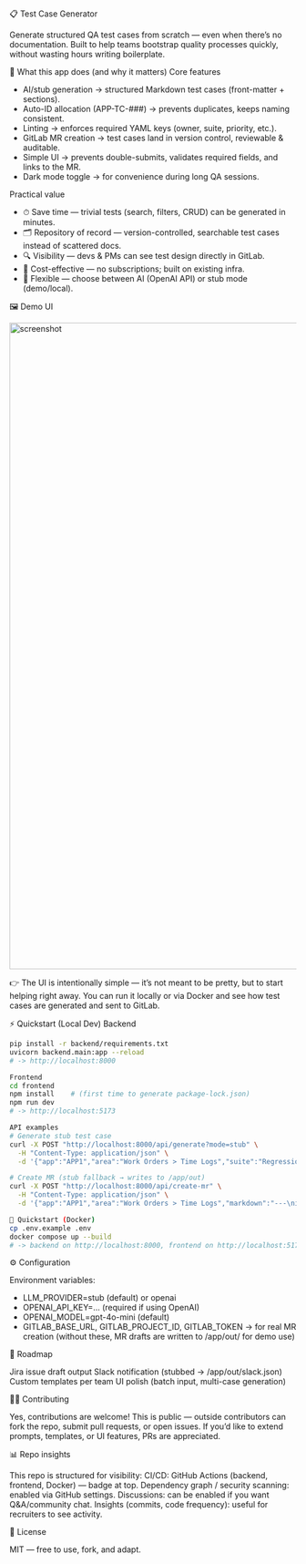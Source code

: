📋 Test Case Generator

Generate structured QA test cases from scratch — even when there’s no documentation.
Built to help teams bootstrap quality processes quickly, without wasting hours writing boilerplate.

🚀 What this app does (and why it matters)
Core features

- AI/stub generation → structured Markdown test cases (front-matter + sections).
- Auto-ID allocation (APP-TC-###) → prevents duplicates, keeps naming consistent.
- Linting → enforces required YAML keys (owner, suite, priority, etc.).
- GitLab MR creation → test cases land in version control, reviewable & auditable.
- Simple UI → prevents double-submits, validates required fields, and links to the MR.
- Dark mode toggle → for convenience during long QA sessions.

Practical value

- ⏱ Save time — trivial tests (search, filters, CRUD) can be generated in minutes.
- 🗂 Repository of record — version-controlled, searchable test cases instead of scattered docs.
- 🔍 Visibility — devs & PMs can see test design directly in GitLab.
- 💸 Cost-effective — no subscriptions; built on existing infra.
- 🧩 Flexible — choose between AI (OpenAI API) or stub mode (demo/local).

🖼️ Demo UI

<img width="3626" height="1135" alt="screenshot" src="https://github.com/user-attachments/assets/4bdfb694-1626-4893-96c8-aefb24466219" />

👉 The UI is intentionally simple — it’s not meant to be pretty, but to start helping right away.
You can run it locally or via Docker and see how test cases are generated and sent to GitLab.

⚡ Quickstart (Local Dev)
Backend
```bash
pip install -r backend/requirements.txt
uvicorn backend.main:app --reload
# -> http://localhost:8000

Frontend
cd frontend
npm install    # (first time to generate package-lock.json)
npm run dev
# -> http://localhost:5173

API examples
# Generate stub test case
curl -X POST "http://localhost:8000/api/generate?mode=stub" \
  -H "Content-Type: application/json" \
  -d '{"app":"APP1","area":"Work Orders > Time Logs","suite":"Regression","priority":"P2","notes":"User can add a time log with duration & comment"}'

# Create MR (stub fallback → writes to /app/out)
curl -X POST "http://localhost:8000/api/create-mr" \
  -H "Content-Type: application/json" \
  -d '{"app":"APP1","area":"Work Orders > Time Logs","markdown":"---\nid: APP1-TC-001\napp: APP1\narea: Work Orders > Time Logs\nsuite: Regression\npriority: P2\n---\n# Example"}'

🐳 Quickstart (Docker)
cp .env.example .env
docker compose up --build
# -> backend on http://localhost:8000, frontend on http://localhost:5173
```

⚙️ Configuration

Environment variables:
- LLM_PROVIDER=stub (default) or openai
- OPENAI_API_KEY=... (required if using OpenAI)
- OPENAI_MODEL=gpt-4o-mini (default)
- GITLAB_BASE_URL, GITLAB_PROJECT_ID, GITLAB_TOKEN → for real MR creation
(without these, MR drafts are written to /app/out/ for demo use)

📌 Roadmap

 Jira issue draft output
 Slack notification (stubbed → /app/out/slack.json)
 Custom templates per team
 UI polish (batch input, multi-case generation)

👩‍💻 Contributing

Yes, contributions are welcome!
This is public — outside contributors can fork the repo, submit pull requests, or open issues.
If you’d like to extend prompts, templates, or UI features, PRs are appreciated.

📊 Repo insights

This repo is structured for visibility:
CI/CD: GitHub Actions (backend, frontend, Docker) — badge at top.
Dependency graph / security scanning: enabled via GitHub settings.
Discussions: can be enabled if you want Q&A/community chat.
Insights (commits, code frequency): useful for recruiters to see activity.

📄 License

MIT — free to use, fork, and adapt.
